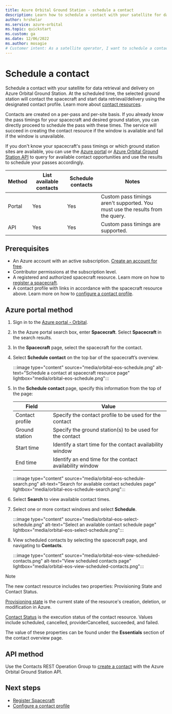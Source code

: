```yaml
---
title: Azure Orbital Ground Station - schedule a contact
description: Learn how to schedule a contact with your satellite for data retrieval and delivery on Azure Orbital Ground Station.
author: hrshelar
ms.service: azure-orbital
ms.topic: quickstart
ms.custom: ga
ms.date: 12/06/2022
ms.author: mosagie
# Customer intent: As a satellite operator, I want to schedule a contact to ingest data from my satellite into Azure.
---
```


# Schedule a contact

Schedule a contact with your satellite for data retrieval and delivery on Azure Orbital Ground Station. At the scheduled time, the selected ground station will contact the spacecraft and start data retrieval/delivery using the designated contact profile. Learn more about [contact resources](concepts-contact.md).

Contacts are created on a per-pass and per-site basis. If you already know the pass timings for your spacecraft and desired ground station, you can directly proceed to schedule the pass with these times. The service will succeed in creating the contact resource if the window is available and fail if the window is unavailable.

If you don't know your spacecraft's pass timings or which ground station sites are available, you can use the [Azure portal](https://aka.ms/orbital/portal) or [Azure Orbital Ground Station API](/rest/api/orbital/) to query for available contact opportunities and use the results to schedule your passes accordingly.

| Method | List available contacts | Schedule contacts | Notes |
|-|-|-|-|
|Portal| Yes | Yes | Custom pass timings aren't supported. You must use the results from the query. |
|API | Yes | Yes | Custom pass timings are supported. |

## Prerequisites

- An Azure account with an active subscription. [Create an account for free](https://azure.microsoft.com/free/?WT.mc_id=A261C142F).
- Contributor permissions at the subscription level.
- A registered and authorized spacecraft resource. Learn more on how to [register a spacecraft](register-spacecraft.md).
- A contact profile with links in accordance with the spacecraft resource above. Learn more on how to [configure a contact profile](contact-profile.md).

## Azure portal method

1. Sign in to the [Azure portal - Orbital](https://aka.ms/orbital/portal).
2. In the Azure portal search box, enter **Spacecraft**. Select **Spacecraft** in the search results.
3. In the **Spacecraft** page, select the spacecraft for the contact.
4. Select **Schedule contact** on the top bar of the spacecraft’s overview.
 
   :::image type="content" source="media/orbital-eos-schedule.png" alt-text="Schedule a contact at spacecraft resource page" lightbox="media/orbital-eos-schedule.png":::

5. In the **Schedule contact** page, specify this information from the top of the page:

   | **Field** | **Value** |
   | --- | --- |
   | Contact profile | Specify the contact profile to be used for the contact |
   | Ground station | Specify the ground station(s) to be used for the contact |
   | Start time | Identify a start time for the contact availability window |
   | End time | Identify an end time for the contact availability window |

    :::image type="content" source="media/orbital-eos-schedule-search.png" alt-text="Search for available contact schedules page" lightbox="media/orbital-eos-schedule-search.png":::

6. Select **Search** to view available contact times.
7. Select one or more contact windows and select **Schedule**.

   :::image type="content" source="media/orbital-eos-select-schedule.png" alt-text="Select an available contact schedule page" lightbox="media/orbital-eos-select-schedule.png":::

8. View scheduled contacts by selecting the spacecraft page, and navigating to **Contacts**.

   :::image type="content" source="media/orbital-eos-view-scheduled-contacts.png" alt-text="View scheduled contacts page" lightbox="media/orbital-eos-view-scheduled-contacts.png":::

> [!NOTE]
> The new contact resource includes two properties: Provisioning State and Contact Status.
>
> [Provisioning state](/rest/api/orbital/azureorbitalgroundstation/contacts/create#provisioningstate) is the current state of the resource's creation, deletion, or modification in Azure.
>
> [Contact Status](/rest/api/orbital/azureorbitalgroundstation/contacts/create#contactsstatus) is the execution status of the contact resource. Values include scheduled, cancelled, providerCancelled, succeeded, and failed.
>
> The value of these properties can be found under the **Essentials** section of the contact overview page.

## API method

Use the Contacts REST Operation Group to [create a contact](/rest/api/orbital/azureorbitalgroundstation/contacts/create/) with the Azure Orbital Ground Station API.

## Next steps

- [Register Spacecraft](register-spacecraft.md)
- [Configure a contact profile](contact-profile.md)
